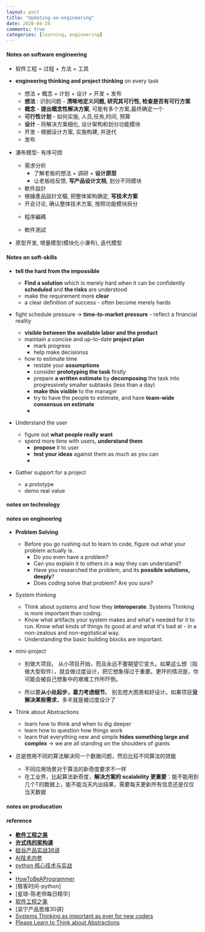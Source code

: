 ```yaml
---
layout: post
title: "Updating-on-engineering"
date: 2020-04-29
comments: true
categories: [learning, engineering]
---
```


#### Notes on software engineering
  * 软件工程 = 过程 + 方法 + 工具
  * **engineering thinking and project thinking** on every task
    - 想法 + 概念 + 计划 + 设计 + 开发 + 发布
    - **想法** : 识别问题 - **清晰地定义问题, 研究其可行性, 检查是否有可行方案**
    - **概念** - **提出概念性解决方案**, 可能有多个方案,最终确定一个
    - **可行性计划** - 如何实施, 人员,任务,时间, 预算
    - **设计** - 将解决方案细化, 设计架构和划分功能模块
    - 开发 - 根据设计方案, 实施构建, 并迭代
    - 发布

  * 瀑布模型- 有序可控
    - 需求分析
      + 了解老板的想法 + 调研 + **设计原型**
      + 让老板给反馈, **写产品设计文档**, 划分不同模块
    -  軟件設計
      + 根據產品設計文檔, 把整体架构确定, **写技术方案**
      + 开会讨论, 确认整体技术方案, 按照功能模块拆分
    -  程序編碼

    - 軟件測試

  * 原型开发,  增量模型(模块化小瀑布),  迭代模型


#### Notes on soft-skills
  * **tell the hard from the impossible**
    - **Find a solution** which is merely hard when it can be confidently **scheduled** and **the risks** are understood
    - make the requirement more **clear**
    - a clear definition of success - often become merely hards

  * fight schedule pressure -> **time-to-market pressure** - reflect a financial reality
    - **visible between the available labor and the product**
    - maintain a concise and up-to-date **project plan**
      + mark progress
      + help make decisionss
    - how to estimate time
      + restate your **assumptions**
      + consider **prototyping the task** firstly
      + prepare **a written estimate** by **decomposing** the task into progressively smaller subtasks (less than a day)
      + **make this visible** to the manager
      + try to have the people to estimate, and have **team-wide consensus on estimate**
      +

  * Understand the user
    - figure out **what people really want**
    - spend more time with users, **understand them**
      + **propose** it to user
      + **test your ideas** against them as much as you can
      +

  * Gather support for a project
    - a prototype
    - demo real value


#### notes on technology

#### notes on engineering
  * **Problem Solving**
    - Before you go rushing out to learn to code, figure out what your problem actually is.
      + Do you even have a problem?
      + Can you explain it to others in a way they can understand?
      + Have you researched the problem, and its **possible solutions, deeply**?
      + Does coding solve that problem? Are you sure?


  * System thinking
    - Think about systems and how they **interoperate**. Systems Thinking is more important than coding.
    - Know what artifacts your system makes and what's needed for it to run. Know what kinds of things its good at and what it's bad at - in a non-zealous and non-egotistical way.
    - Understanding the basic building blocks are important.

  * mini-project
    - 别做大项目。 从小项目开始，而且永远不要期望它变大。如果这么想（指做大型软件），就会做过度设计，把它想象得过于重要。更坏的情况是，你可能会被自己想象中的艰难工作所吓倒。

    - 所以要**从小处起步，着力考虑细节**。 别去想大图景和好设计。如果项目**没解决某些需求**，多半就是被过度设计了

  * Think about Abstractions
    - learn how to think and when to dig deeper
    - learn how to question how things work
    - learn that everything new and simple **hides something large and complex** -> we are all standing on the shoulders of giants


  * 总是想用不同的算法解决同一个数据问题，然后比较不同算法的效能
    - 不同应用场景对于算法的新奇度要求不一样
    - 在工业界，比起算法新奇度，**解决方案的 scalability 更重要**：能不能用到几个T的数据上，能不能当天内出结果，需要每天更新所有信息还是仅仅当天数据

#### notes on producation



#### reference
* **[軟件工程之美](https://time.geekbang.org/column/article/82337)**
* **[许式伟的架构课](https://time.geekbang.org/column/article/94486)**
* [硅谷产品实战36讲](https://time.geekbang.org/column/article/6043)
* [AI技术内参](https://time.geekbang.org/column/article/153)
* [python 核心技术与实战](https://time.geekbang.org/column/article/116493)
*
* [HowToBeAProgrammer](https://github.com/braydie/HowToBeAProgrammer)
* [极客时间-python]
* [星球-陈老师每日精华]
* [软件工程之美](https://time.geekbang.org/column/158)
* [梁宁产品思维30讲]
* [Systems Thinking as important as ever for new coders](https://www.hanselman.com/blog/SystemsThinkingAsImportantAsEverForNewCoders.aspx)
* [Please Learn to Think about Abstractions](https://www.hanselman.com/blog/PleaseLearnToThinkAboutAbstractions.aspx)

